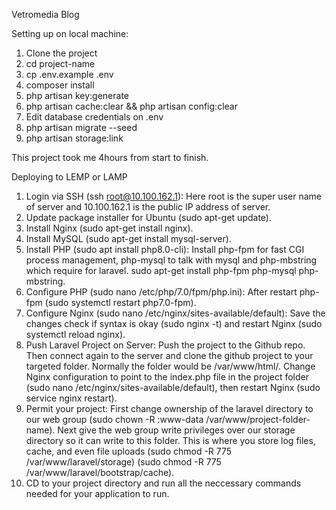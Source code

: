 Vetromedia Blog

Setting up on local machine:
1. Clone the project
2. cd project-name
3. cp .env.example .env
4. composer install
5. php artisan key:generate
6. php artisan cache:clear && php artisan config:clear
7. Edit database credentials on .env
8. php artisan migrate --seed
9. php artisan storage:link

This project took me 4hours from start to finish.

Deploying to LEMP or LAMP

1. Login via SSH (ssh root@10.100.162.1):
Here root is the super user name of server and 10.100.162.1 is the public IP address of server.
2. Update package installer for Ubuntu (sudo apt-get update).
3. Install Nginx (sudo apt-get install nginx).
4. Install MySQL (sudo apt-get install mysql-server).
5. Install PHP (sudo apt install php8.0-cli):
Install php-fpm for fast CGI process management, php-mysql to talk with mysql and php-mbstring which require for laravel.
sudo apt-get install php-fpm php-mysql php-mbstring.
6. Configure PHP (sudo nano /etc/php/7.0/fpm/php.ini):
After restart php-fpm (sudo systemctl restart php7.0-fpm).
7. Configure Nginx (sudo nano /etc/nginx/sites-available/default):
Save the changes check if syntax is okay (sudo nginx -t) and restart Nginx (sudo systemctl reload nginx).
8. Push Laravel Project on Server:
Push the project to the Github repo. Then connect again to the server and clone the github project to your targeted folder. Normally the folder would be /var/www/html/.
Change Nginx configuration to point to the index.php file in the project folder (sudo nano /etc/nginx/sites-available/default), then restart Nginx (sudo service nginx restart).
9. Permit your project:
First change ownership of the laravel directory to our web group (sudo chown -R :www-data /var/www/project-folder-name).
Next give the web group write privileges over our storage directory so it can write to this folder. This is where you store log files, cache, and even file uploads
(sudo chmod -R 775 /var/www/laravel/storage) (sudo chmod -R 775 /var/www/laravel/bootstrap/cache).
10. CD to your project directory and run all the neccessary commands needed for your application to run.
